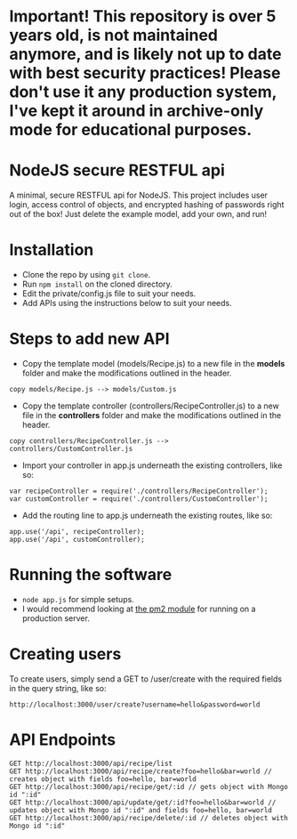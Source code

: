 # Important! This repository is over 5 years old, is not maintained anymore, and is likely not up to date with best security practices! Please don't use it any production system, I've kept it around in archive-only mode for educational purposes.

# NodeJS secure RESTFUL api

A minimal, secure RESTFUL api for NodeJS. This project includes user login, access control of objects, and encrypted hashing of passwords right out of the box! Just delete the example model, add your own, and run!

# Installation

* Clone the repo by using ```git clone```.
* Run ```npm install``` on the cloned directory.
* Edit the private/config.js file to suit your needs.
* Add APIs using the instructions below to suit your needs.

# Steps to add new API

* Copy the template model (models/Recipe.js) to a new file in the **models** folder and make the modifications outlined in the header.

```copy models/Recipe.js --> models/Custom.js```

* Copy the template controller (controllers/RecipeController.js) to a new file in the **controllers** folder and make the modifications outlined in the header.

```copy controllers/RecipeController.js --> controllers/CustomController.js```

* Import your controller in app.js underneath the existing controllers, like so:

```
var recipeController = require('./controllers/RecipeController');
var customController = require('./controllers/CustomController');
```

* Add the routing line to app.js underneath the existing routes, like so:

```
app.use('/api', recipeController);
app.use('/api', customController);
```

# Running the software

* ```node app.js``` for simple setups.
* I would recommend looking at [the pm2 module](https://www.npmjs.com/package/pm2) for running on a production server.

# Creating users

To create users, simply send a GET to /user/create with the required fields in the query string, like so:

```
http://localhost:3000/user/create?username=hello&password=world
```

# API Endpoints

```
GET http://localhost:3000/api/recipe/list
GET http://localhost:3000/api/recipe/create?foo=hello&bar=world // creates object with fields foo=hello, bar=world
GET http://localhost:3000/api/recipe/get/:id // gets object with Mongo id ":id"
GET http://localhost:3000/api/update/get/:id?foo=hello&bar=world // updates object with Mongo id ":id" and fields foo=hello, bar=world
GET http://localhost:3000/api/recipe/delete/:id // deletes object with Mongo id ":id"
```
